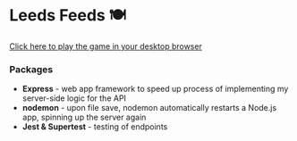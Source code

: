 # Leeds Feeds 🍽️

[Click here to play the game in your desktop browser](https://nba-gm-simulator.herokuapp.com/)

### Packages

- **Express** - web app framework to speed up process of implementing my server-side logic for the API
- **nodemon** - upon file save, nodemon automatically restarts a Node.js app, spinning up the server again
- **Jest & Supertest** - testing of endpoints
